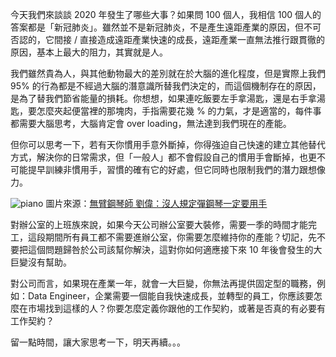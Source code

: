 今天我們來談談 2020 年發生了哪些大事？如果問 100 個人，我相信 100 個人的答案都是「新冠肺炎」。雖然並不是新冠肺炎，不是產生遠距產業的原因，但不可否認的，它間接 / 直接造成遠距產業快速的成長，遠距產業一直無法推行跟貫徹的原因，基本上最大的阻力，其實就是人。

我們雖然貴為人，與其他動物最大的差別就在於大腦的進化程度，但是實際上我們 95% 的行為都是不經過大腦的潛意識所替我們決定的，而這個機制存在的原因，是為了替我們節省能量的損耗。你想想，如果連吃飯要左手拿湯匙，還是右手拿湯匙，要怎麼夾起便當裡的那塊肉，手指需要花幾 % 的力氣，才是適當的，每件事都需要大腦思考，大腦肯定會 over loading，無法達到我們現在的產能。

但你可以思考一下，若有天你慣用手意外斷掉，你得強迫自己快速的建立其他替代方式，解決你的日常需求，但「一般人」都不會假設自己的慣用手會斷掉，也更不可能提早訓練非慣用手，習慣的確有它的好處，但它同時也限制我們的潛力跟想像力。

![piano](https://github.com/alincode/2020-remote-year/raw/master/assets/piano.jpg)
圖片來源：[無臂鋼琴師 劉偉：沒人規定彈鋼琴一定要用手](https://www.youtube.com/watch?v=FzBXEAHOdeM)

對辦公室的上班族來說，如果今天公司辦公室要大裝修，需要一季的時間才能完工，這段期間所有員工都不需要進辦公室，你需要怎麼維持你的產能？切記，先不要把這個問題歸咎於公司該幫你解決，這對你如何適應接下來 10 年後會發生的大巨變沒有幫助。

對公司而言，如果現在產業一年，就會一大巨變，你無法再提供固定型的職務，例如：Data Engineer，企業需要一個能自我快速成長，並轉型的員工，你應該要怎麼在市場找到這樣的人？你要怎麼定義你跟他的工作契約，或著是否真的有必要有工作契約？

留一點時間，讓大家思考一下，明天再續。。。
